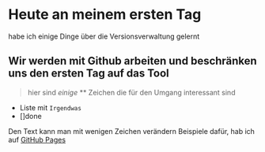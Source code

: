 # Heute an meinem ersten Tag 
habe ich einige Dinge über die Versionsverwaltung gelernt
## Wir werden mit Github arbeiten und beschränken uns den ersten Tag auf das Tool

> hier sind _einige_ ** Zeichen die für den Umgang interessant sind
>
- Liste mit `Irgendwas`
- []done

Den Text kann man mit wenigen Zeichen verändern Beispiele dafür, hab ich auf [GitHub Pages](https://docs.github.com/en/get-started/writing-on-github/getting-started-with-writing-and-formatting-on-github/basic-writing-and-formatting-syntax)
